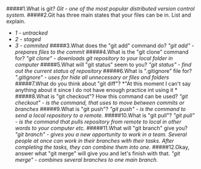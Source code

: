 #####1.What is git?
*Git - one of the most popular distributed version control system.*
#####2.Git has three main states that your files can be in. List and explain.
+ *1 - untracked*
+ *2 - staged*
+ *3 - commited*
#####3.What does the "git add" command do?
*"git add" - prepares files to the commit*
#####4.What is the "git clone" command for?
*"git clone" - downloads git repository to your local folder in computer*
#####5.What will "git status" seem to you?
*"git status" - find out the current status of repository*
#####6.What is ".gitignore" file for?
*".gitignore" - uses for hide all unnecessary or  files and folders*
#####7.What do you think about "git diff"?
*"At this moment I can't say anything about it since I do not have enough practice int using it *
#####8.What is "git checkout"? How this command can be used?
*"git checkout" - is the command, that uses to move between commits or branches*
#####9.What is "git push"?
*"git push" - is the command to send a local repository to a remote.*
#####10.What is "git pull"?
*"git pull" - is the command that pulls repository from remote to local in other words to your computer etc.*
#####11.What will "git branch" give you?
*"git branch" - gives you a new opportunity to work in a team. Several people at once
can work in their branches with their tasks. After completing the tasks, they
can combine them into one.*
#####12.Okay, answer what "git merge" will give you and let's finish with that.
*"git merge" - combines several branches to one main branch.*
